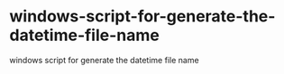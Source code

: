 # windows-script-for-generate-the-datetime-file-name
windows script for generate the datetime file name
